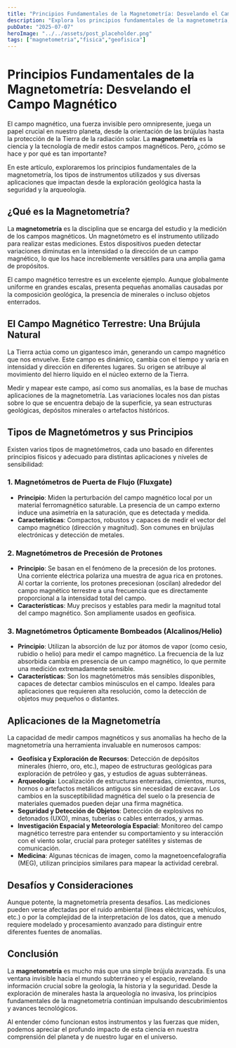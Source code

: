 ```yaml
---
title: "Principios Fundamentales de la Magnetometría: Desvelando el Campo Magnético"
description: "Explora los principios fundamentales de la magnetometría, la ciencia detrás de la medición de campos magnéticos. Descubre cómo funcionan los diferentes tipos de magnetómetros y sus variadas aplicaciones en geofísica, arqueología, seguridad y más."
pubDate: "2025-07-07"
heroImage: "../../assets/post_placeholder.png"
tags: ["magnetometria","fisica","geofisica"]
---
```



# Principios Fundamentales de la Magnetometría: Desvelando el Campo Magnético

El campo magnético, una fuerza invisible pero omnipresente, juega un papel crucial en nuestro planeta, desde la orientación de las brújulas hasta la protección de la Tierra de la radiación solar. La **magnetometría** es la ciencia y la tecnología de medir estos campos magnéticos. Pero, ¿cómo se hace y por qué es tan importante?

En este artículo, exploraremos los principios fundamentales de la magnetometría, los tipos de instrumentos utilizados y sus diversas aplicaciones que impactan desde la exploración geológica hasta la seguridad y la arqueología.

## ¿Qué es la Magnetometría?

La **magnetometría** es la disciplina que se encarga del estudio y la medición de los campos magnéticos. Un magnetómetro es el instrumento utilizado para realizar estas mediciones. Estos dispositivos pueden detectar variaciones diminutas en la intensidad o la dirección de un campo magnético, lo que los hace increíblemente versátiles para una amplia gama de propósitos.

El campo magnético terrestre es un excelente ejemplo. Aunque globalmente uniforme en grandes escalas, presenta pequeñas anomalías causadas por la composición geológica, la presencia de minerales o incluso objetos enterrados.

## El Campo Magnético Terrestre: Una Brújula Natural

La Tierra actúa como un gigantesco imán, generando un campo magnético que nos envuelve. Este campo es dinámico, cambia con el tiempo y varía en intensidad y dirección en diferentes lugares. Su origen se atribuye al movimiento del hierro líquido en el núcleo externo de la Tierra.

Medir y mapear este campo, así como sus anomalías, es la base de muchas aplicaciones de la magnetometría. Las variaciones locales nos dan pistas sobre lo que se encuentra debajo de la superficie, ya sean estructuras geológicas, depósitos minerales o artefactos históricos.

## Tipos de Magnetómetros y sus Principios

Existen varios tipos de magnetómetros, cada uno basado en diferentes principios físicos y adecuado para distintas aplicaciones y niveles de sensibilidad:

### 1. Magnetómetros de Puerta de Flujo (Fluxgate)

*   **Principio**: Miden la perturbación del campo magnético local por un material ferromagnético saturable. La presencia de un campo externo induce una asimetría en la saturación, que es detectada y medida.
*   **Características**: Compactos, robustos y capaces de medir el vector del campo magnético (dirección y magnitud). Son comunes en brújulas electrónicas y detección de metales.

### 2. Magnetómetros de Precesión de Protones

*   **Principio**: Se basan en el fenómeno de la precesión de los protones. Una corriente eléctrica polariza una muestra de agua rica en protones. Al cortar la corriente, los protones precesionan (oscilan) alrededor del campo magnético terrestre a una frecuencia que es directamente proporcional a la intensidad total del campo.
*   **Características**: Muy precisos y estables para medir la magnitud total del campo magnético. Son ampliamente usados en geofísica.

### 3. Magnetómetros Ópticamente Bombeados (Alcalinos/Helio)

*   **Principio**: Utilizan la absorción de luz por átomos de vapor (como cesio, rubidio o helio) para medir el campo magnético. La frecuencia de la luz absorbida cambia en presencia de un campo magnético, lo que permite una medición extremadamente sensible.
*   **Características**: Son los magnetómetros más sensibles disponibles, capaces de detectar cambios minúsculos en el campo. Ideales para aplicaciones que requieren alta resolución, como la detección de objetos muy pequeños o distantes.

## Aplicaciones de la Magnetometría

La capacidad de medir campos magnéticos y sus anomalías ha hecho de la magnetometría una herramienta invaluable en numerosos campos:

*   **Geofísica y Exploración de Recursos**: Detección de depósitos minerales (hierro, oro, etc.), mapeo de estructuras geológicas para exploración de petróleo y gas, y estudios de aguas subterráneas.
*   **Arqueología**: Localización de estructuras enterradas, cimientos, muros, hornos o artefactos metálicos antiguos sin necesidad de excavar. Los cambios en la susceptibilidad magnética del suelo o la presencia de materiales quemados pueden dejar una firma magnética.
*   **Seguridad y Detección de Objetos**: Detección de explosivos no detonados (UXO), minas, tuberías o cables enterrados, y armas.
*   **Investigación Espacial y Meteorología Espacial**: Monitoreo del campo magnético terrestre para entender su comportamiento y su interacción con el viento solar, crucial para proteger satélites y sistemas de comunicación.
*   **Medicina**: Algunas técnicas de imagen, como la magnetoencefalografía (MEG), utilizan principios similares para mapear la actividad cerebral.

## Desafíos y Consideraciones

Aunque potente, la magnetometría presenta desafíos. Las mediciones pueden verse afectadas por el ruido ambiental (líneas eléctricas, vehículos, etc.) o por la complejidad de la interpretación de los datos, que a menudo requiere modelado y procesamiento avanzado para distinguir entre diferentes fuentes de anomalías.

## Conclusión

La **magnetometría** es mucho más que una simple brújula avanzada. Es una ventana invisible hacia el mundo subterráneo y el espacio, revelando información crucial sobre la geología, la historia y la seguridad. Desde la exploración de minerales hasta la arqueología no invasiva, los principios fundamentales de la magnetometría continúan impulsando descubrimientos y avances tecnológicos.

Al entender cómo funcionan estos instrumentos y las fuerzas que miden, podemos apreciar el profundo impacto de esta ciencia en nuestra comprensión del planeta y de nuestro lugar en el universo.
